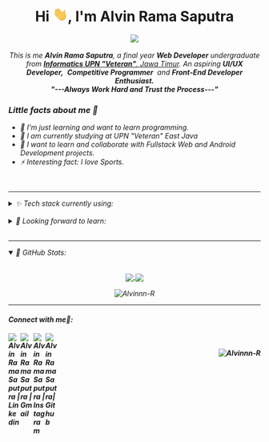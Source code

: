 <h1 align="center">Hi <img src="https://raw.githubusercontent.com/ABSphreak/ABSphreak/master/gifs/Hi.gif" width="30px">, I'm Alvin Rama Saputra</h1>
<p align="center">
  <a href="https://github.com/Alvinnn-R/readme-typing-svg"><img src="https://readme-typing-svg.herokuapp.com?lines=Junior+Web+Developer;Student+Informatics+UPN+"Veteran"+JATIM;DS%20|%20AI%20|%20ML%20Enthusiast;Aspiring+Learner&center=true&width=500&height=50"></a>
</p>

<p align="center">
  <em>
    This is me <b>Alvin Rama Saputra</b>, a final year <b>Web Developer</b> undergraduate from <a href="https://if.upnjatim.ac.id/"> <b>Informatics UPN "Veteran"</b>, Jawa Timur</a>.
    An aspiring <b>UI/UX Developer,</b>&nbsp; <b>Competitive Programmer</b>&nbsp; and <b> Front-End Developer Enthusiast.</b> 
  <br>
  <b><i>"---Always Work Hard and Trust the Process---"</i></b>
</p>

<h3>Little facts about me 🧑</h3>

- 🧞 I'm just learning and want to learn programming.
- 🔭 I am currently studying at UPN "Veteran" East Java
- 👯 I want to learn and collaborate with Fullstack Web and Android Development projects.
- ⚡ Interesting fact: I love Sports.
<br>

---

<details>
<summary>
  ✨ Tech stack currently using:
</summary>
   <br>
<!-- <code><a href="https://www.python.org/" target="_blank"><img height="30" src="https://www.vectorlogo.zone/logos/python/python-icon.svg"></a></code> -->
<!-- <code><a href="https://www.oracle.com/java/" target="_blank"><img height="30" src="https://www.vectorlogo.zone/logos/java/java-icon.svg"></a></code> -->
<code><a href="https://www.javascript.com/" target="_blank"><img height="30" src="https://raw.githubusercontent.com/devicons/devicon/master/icons/javascript/javascript-plain.svg"></a></code>
<code><a href="https://reactjs.org/" target="_blank"><img height="30" src="https://www.vectorlogo.zone/logos/reactjs/reactjs-icon.svg"></a></code>
<!-- <code><a href="https://nextjs.org/" target="_blank"><img height="30" src="https://upload.wikimedia.org/wikipedia/commons/thumb/1/10/Cib-next-js_%28CoreUI_Icons_v1.0.0%29.svg/120px-Cib-next-js_%28CoreUI_Icons_v1.0.0%29.svg.png"></a></code> -->
<code><a href="https://www.w3schools.com/html/" target="_blank"><img height="30" src="https://www.vectorlogo.zone/logos/w3_html5/w3_html5-icon.svg"></a></code>
<code><a href="https://www.w3schools.com/css/" target="_blank"><img height="30" src="https://raw.githubusercontent.com/devicons/devicon/master/icons/css3/css3-original.svg"></a></code>
<!-- <code><a href="https://id.heroku.com/login" target="_blank"><img src="https://www.vectorlogo.zone/logos/heroku/heroku-icon.svg" alt="heroku"  height="30"></a></code> -->
<!-- <code><a href="https://redux.js.org" target="_blank"> <img src="https://raw.githubusercontent.com/devicons/devicon/master/icons/redux/redux-original.svg" alt="redux" height="30"></a></code> -->
<!-- <code><a href="https://sass-lang.com" target="_blank"> <img src="https://raw.githubusercontent.com/devicons/devicon/master/icons/sass/sass-original.svg" alt="sass"  height="30"></a></code> -->
 <code> <a href="https://tailwindcss.com/" target="_blank"> <img src="https://www.vectorlogo.zone/logos/tailwindcss/tailwindcss-icon.svg" alt="tailwind" height="30"/> </a> </code>
<!-- <code><a href="https://nodejs.org/en/" target="_blank"><img height="30" src="https://www.vectorlogo.zone/logos/nodejs/nodejs-icon.svg"></a></code> -->
<!-- <code><a href="https://firebase.google.com/" target="_blank"><img height="30" src="https://www.vectorlogo.zone/logos/firebase/firebase-icon.svg"></a></code> -->
<code><a href="https://git-scm.com/" target="_blank"><img height="30" src="https://www.vectorlogo.zone/logos/git-scm/git-scm-icon.svg"></a></code>
<code><a href="https://www.json.org/" target="_blank"><img height="30" src="https://www.vectorlogo.zone/logos/json/json-icon.svg"></a></code>
<code><a href="https://colab.research.google.com/" target="_blank"><img height="30" src="https://colab.research.google.com/img/colab_favicon_256px.png"></a></code>
  
</details>
<br>

<details>
<summary>
  🌱 Looking forward to learn:
</summary>
   <br>
<code><a href="https://flutter.dev/" target="_blank"><img height="30" src="https://www.vectorlogo.zone/logos/flutterio/flutterio-icon.svg"></a></code>
<!-- <code><a href="https://cloud.google.com/" target="_blank"><img height="30" src="https://www.vectorlogo.zone/logos/google_cloud/google_cloud-icon.svg"></a></code> -->
<code><a href="https://analytics.google.com/" target="_blank"><img height="30" src="https://www.vectorlogo.zone/logos/google_analytics/google_analytics-icon.svg"></a></code>
<!-- <code><a href="https://www.tensorflow.org/" target="_blank"><img height="30" src="https://www.vectorlogo.zone/logos/tensorflow/tensorflow-icon.svg"></a></code> -->
<!-- <code><a href="https://azure.microsoft.com/en-us/" target="_blank"><img height="30" src="https://www.vectorlogo.zone/logos/microsoft_azure/microsoft_azure-icon.svg"></a></code> -->
<code><a href="https://opencv.org/" target="_blank"><img height="30" src="https://www.vectorlogo.zone/logos/opencv/opencv-icon.svg"></a></code>
<code><a href="https://pytorch.org/" target="_blank"><img height="30" src="https://www.vectorlogo.zone/logos/pytorch/pytorch-icon.svg"></a></code>
<!-- <code><a href="https://aws.amazon.com/" target="_blank"><img height="30" src="https://www.vectorlogo.zone/logos/amazon_aws/amazon_aws-icon.svg"></a></code> -->
</details>
<br>

---

<details open="">
<summary>
 📔 GitHub Stats:
</summary>
<br>
<p align="center">
  <a href="https://github.com/Alvinnn-R">
    <img align="center"  height="175px" src="https://github-readme-stats.vercel.app/api?username=Alvinnn-R&show_icons=true&hide_border=true&title_color=94b4a4&amp&icon_color=FFFFFF&amp&text_color=FFFFFF&amp&bg_color=000000&count_private=true&include_all_commits=true"/>
  </a>
  <a href="https://github.com/Alvinnn-R">
    <img align="center" height="175px"  src="https://github-readme-stats.vercel.app/api/top-langs/?username=Alvinnn-R&text_color=FFFFFF&bg_color=000000&title_color=94b4a4&langs_count=15&layout=compact&hide_border=true" />
  </a>
</p>
  <p align="center"><img align="center" src="https://github-readme-streak-stats.herokuapp.com/?user=Alvinnn-R&text_color=FFFFFF&bg_color=000000&title_color=94b4a4&langs_count=15&layout=compact&hide_border=true" alt="Alvinnn-R" /></p>
</details>

---

<h4> Connect with me🤝: <h4>
  </hr>
  <a href="https://www.linkedin.com/in/alvin-rama-saputra-a9a254272">
   <img align="left" alt=" Alvin Rama Saputra | Linkedin" width="24px" src="https://www.vectorlogo.zone/logos/linkedin/linkedin-icon.svg" />
  </a>
  <a href="mailto:alvinramasaputra29@gmail.com">
    <img align="left" alt="Alvin Rama Saputra | Gmail" width="26px" src="https://www.vectorlogo.zone/logos/gmail/gmail-icon.svg" />
  </a>
<!--   <a href="https://twitter.com/Ratheshan_03">
    <img align="left" alt="Alvin Rama Saputra| Twitter" width="26px" src="https://www.vectorlogo.zone/logos/twitter/twitter-official.svg" />
  </a> -->
  <a href="https://www.instagram.com/alvnrma_s/">
    <img align="left" alt="Alvin Rama Saputra | Instagram" width="24px" src="https://www.vectorlogo.zone/logos/instagram/instagram-icon.svg" />
  </a>
<!--    <a href="https://www.facebook.com/profile.php?id=100003874786181">
    <img align="left" alt="Alvin Rama Saputra| Github" width="26px" src="https://www.vectorlogo.zone/logos/facebook/facebook-tile.svg" />
  </a> -->
   <a href="https://github.com/Alvinnn-R">
    <img align="left" alt="Alvin Rama Saputra| Github" width="26px" src="https://www.vectorlogo.zone/logos/github/github-tile.svg" />
  </a>
  <br>
  
<p align="right" > <img src="https://komarev.com/ghpvc/?username=Alvinnn-R&label=Profile%20views&color=0e75b6&style=flat" alt="Alvinnn-R" /> </p>
